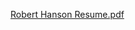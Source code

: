 [Robert Hanson Resume.pdf](https://github.com/user-attachments/files/21240372/Robert.Hanson.Resume.pdf)
